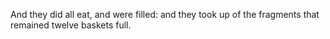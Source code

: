 And they did all eat, and were filled: and they took up of the fragments that remained twelve baskets full.
